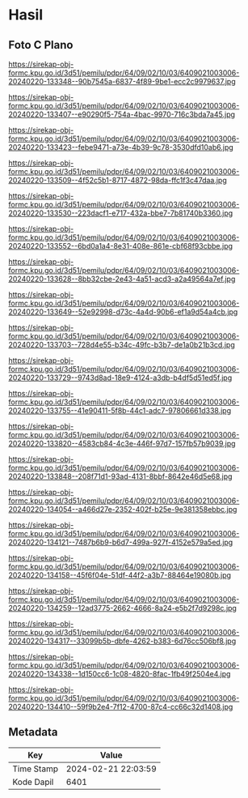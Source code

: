 # Hasil

## Foto C Plano

https://sirekap-obj-formc.kpu.go.id/3d51/pemilu/pdpr/64/09/02/10/03/6409021003006-20240220-133348--90b7545a-6837-4f89-9be1-ecc2c9979637.jpg

https://sirekap-obj-formc.kpu.go.id/3d51/pemilu/pdpr/64/09/02/10/03/6409021003006-20240220-133407--e90290f5-754a-4bac-9970-716c3bda7a45.jpg

https://sirekap-obj-formc.kpu.go.id/3d51/pemilu/pdpr/64/09/02/10/03/6409021003006-20240220-133423--febe9471-a73e-4b39-9c78-3530dfd10ab6.jpg

https://sirekap-obj-formc.kpu.go.id/3d51/pemilu/pdpr/64/09/02/10/03/6409021003006-20240220-133509--4f52c5b1-8717-4872-98da-ffc1f3c47daa.jpg

https://sirekap-obj-formc.kpu.go.id/3d51/pemilu/pdpr/64/09/02/10/03/6409021003006-20240220-133530--223dacf1-e717-432a-bbe7-7b81740b3360.jpg

https://sirekap-obj-formc.kpu.go.id/3d51/pemilu/pdpr/64/09/02/10/03/6409021003006-20240220-133552--6bd0a1a4-8e31-408e-861e-cbf68f93cbbe.jpg

https://sirekap-obj-formc.kpu.go.id/3d51/pemilu/pdpr/64/09/02/10/03/6409021003006-20240220-133628--8bb32cbe-2e43-4a51-acd3-a2a49564a7ef.jpg

https://sirekap-obj-formc.kpu.go.id/3d51/pemilu/pdpr/64/09/02/10/03/6409021003006-20240220-133649--52e92998-d73c-4a4d-90b6-ef1a9d54a4cb.jpg

https://sirekap-obj-formc.kpu.go.id/3d51/pemilu/pdpr/64/09/02/10/03/6409021003006-20240220-133703--728d4e55-b34c-49fc-b3b7-de1a0b21b3cd.jpg

https://sirekap-obj-formc.kpu.go.id/3d51/pemilu/pdpr/64/09/02/10/03/6409021003006-20240220-133729--9743d8ad-18e9-4124-a3db-b4df5d51ed5f.jpg

https://sirekap-obj-formc.kpu.go.id/3d51/pemilu/pdpr/64/09/02/10/03/6409021003006-20240220-133755--41e90411-5f8b-44c1-adc7-97806661d338.jpg

https://sirekap-obj-formc.kpu.go.id/3d51/pemilu/pdpr/64/09/02/10/03/6409021003006-20240220-133820--4583cb84-4c3e-446f-97d7-157fb57b9039.jpg

https://sirekap-obj-formc.kpu.go.id/3d51/pemilu/pdpr/64/09/02/10/03/6409021003006-20240220-133848--208f71d1-93ad-4131-8bbf-8642e46d5e68.jpg

https://sirekap-obj-formc.kpu.go.id/3d51/pemilu/pdpr/64/09/02/10/03/6409021003006-20240220-134054--a466d27e-2352-402f-b25e-9e381358ebbc.jpg

https://sirekap-obj-formc.kpu.go.id/3d51/pemilu/pdpr/64/09/02/10/03/6409021003006-20240220-134121--7487b6b9-b6d7-499a-927f-4152e579a5ed.jpg

https://sirekap-obj-formc.kpu.go.id/3d51/pemilu/pdpr/64/09/02/10/03/6409021003006-20240220-134158--45f6f04e-51df-44f2-a3b7-88464e19080b.jpg

https://sirekap-obj-formc.kpu.go.id/3d51/pemilu/pdpr/64/09/02/10/03/6409021003006-20240220-134259--12ad3775-2662-4666-8a24-e5b2f7d9298c.jpg

https://sirekap-obj-formc.kpu.go.id/3d51/pemilu/pdpr/64/09/02/10/03/6409021003006-20240220-134317--33099b5b-dbfe-4262-b383-6d76cc506bf8.jpg

https://sirekap-obj-formc.kpu.go.id/3d51/pemilu/pdpr/64/09/02/10/03/6409021003006-20240220-134338--1d150cc6-1c08-4820-8fac-1fb49f2504e4.jpg

https://sirekap-obj-formc.kpu.go.id/3d51/pemilu/pdpr/64/09/02/10/03/6409021003006-20240220-134410--59f9b2e4-7f12-4700-87c4-cc66c32d1408.jpg


## Metadata

| Key        | Value               |
| ---------- | ------------------- |
| Time Stamp | 2024-02-21 22:03:59 |
| Kode Dapil | 6401                |



